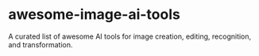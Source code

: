 # awesome-image-ai-tools
A curated list of awesome AI tools for image creation, editing, recognition, and transformation.
